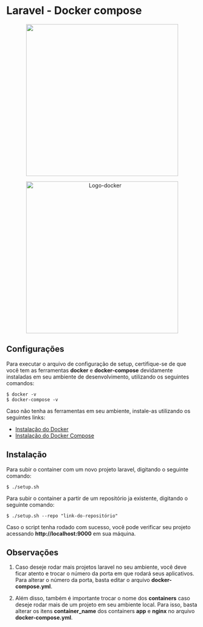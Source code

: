 # Laravel - Docker compose

<p align="center">
    <a href="https://laravel.com" rel="nofollow">
        <img src="https://raw.githubusercontent.com/laravel/art/master/logo-lockup/5%20SVG/2%20CMYK/1%20Full%20Color/laravel-logolockup-cmyk-red.svg" width="400" style="max-width:100%;">
    </a>
</p>

<p align="center">
    <a href="https://https://www.docker.com/" rel="nofollow">
        <img width="400" alt="Logo-docker" src="https://www.docker.com/sites/default/files/d8/2019-07/horizontal-logo-monochromatic-white.png"/> 
    </a>
</p>

## Configurações


Para executar o arquivo de configuração de setup, certifique-se de que você tem as ferramentas 
**docker** e **docker-compose** devidamente instaladas em seu ambiente de desenvolvimento, utilizando
os seguintes comandos: 

```
$ docker -v
$ docker-compose -v
```

Caso não tenha as ferramentas em seu ambiente, instale-as utilizando os seguintes links:

- [Instalação do Docker](https://docs.docker.com/get-docker/)
- [Instalação do Docker Compose](https://docs.docker.com/compose/install/)

## Instalação

Para subir o container com um novo projeto laravel, digitando o seguinte comando:

```
$ ./setup.sh
```

Para subir o container a partir de um repositório ja existente, digitando o seguinte comando:

```
$ ./setup.sh --repo "link-do-repositório"
```

Caso o script tenha rodado com sucesso, você pode verificar seu projeto 
acessando **http://localhost:9000** em sua máquina.

## Observações

1. Caso deseje rodar mais projetos laravel no seu ambiente, você deve ficar atento e trocar o número da porta
em que rodará seus aplicativos. Para alterar o número da porta, basta editar o arquivo **docker-compose.yml**.

2. Além disso, também é importante trocar o nome dos **containers** caso deseje rodar mais de um projeto em seu ambiente local. Para isso, basta alterar os itens **container_name** dos containers **app** e **nginx** no arquivo **docker-compose.yml**.
